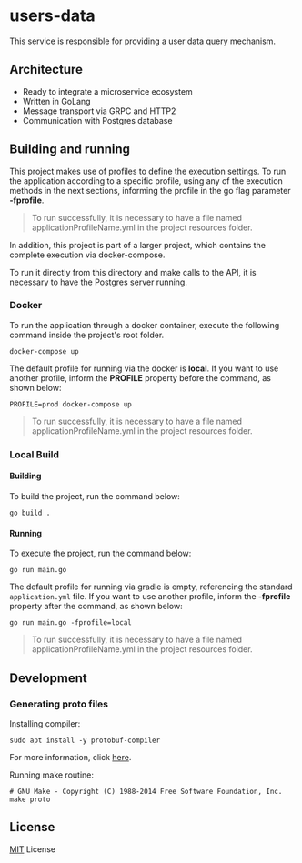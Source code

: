 # users-data

This service is responsible for providing a user data query mechanism.

## Architecture

* Ready to integrate a microservice ecosystem
* Written in GoLang
* Message transport via GRPC and HTTP2
* Communication with Postgres database

## Building and running

This project makes use of profiles to define the execution settings. To run the application according to a specific profile, using any of the execution methods in the next sections, informing the profile in the go flag parameter **-fprofile**.

> To run successfully, it is necessary to have a file named applicationProfileName.yml in the project resources folder.

In addition, this project is part of a larger project, which contains the complete execution via docker-compose.

To run it directly from this directory and make calls to the API, it is necessary to have the Postgres server running.

### Docker

To run the application through a docker container, execute the following command inside the project's root folder.

```shell script
docker-compose up 
```

The default profile for running via the docker is **local**. If you want to use another profile, inform the **PROFILE** property before the command, as shown below:

```shell script
PROFILE=prod docker-compose up
```

> To run successfully, it is necessary to have a file named applicationProfileName.yml in the project resources folder.

### Local Build

#### Building

To build the project, run the command below:

```shell script
go build .
```

#### Running

To execute the project, run the command below:

```shell script
go run main.go
```

The default profile for running via gradle is empty, referencing the standard `application.yml` file. If you want to use another profile, inform the **-fprofile** property after the command, as shown below:

```shell script
go run main.go -fprofile=local
```

> To run successfully, it is necessary to have a file named applicationProfileName.yml in the project resources folder.

## Development

### Generating proto files

Installing compiler:

```shell script
sudo apt install -y protobuf-compiler
```

For more information, click [here](https://grpc.io/docs/protoc-installation/).

Running make routine:

```shell script
# GNU Make - Copyright (C) 1988-2014 Free Software Foundation, Inc.
make proto
```

## License

[MIT](LICENSE) License
